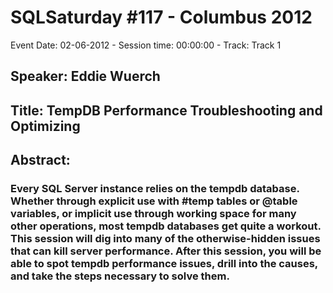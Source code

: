 # SQLSaturday #117 - Columbus 2012
Event Date: 02-06-2012 - Session time: 00:00:00 - Track: Track 1
## Speaker: Eddie Wuerch
## Title: TempDB Performance Troubleshooting and Optimizing
## Abstract:
### Every SQL Server instance relies on the tempdb database. Whether through explicit use with #temp tables or @table variables, or implicit use through working space for many other operations, most tempdb databases get quite a workout. This session will dig into many of the otherwise-hidden issues that can kill server performance. After this session, you will be able to spot tempdb performance issues, drill into the causes, and take the steps necessary to solve them.
